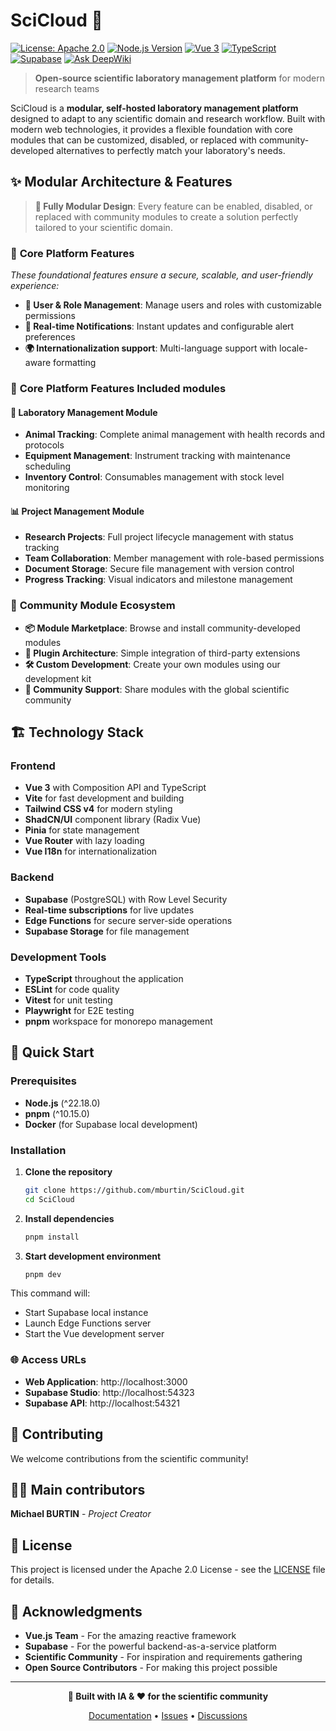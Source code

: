 # SciCloud 🧬

[![License: Apache 2.0](https://img.shields.io/badge/License-Apache%202.0-blue.svg)](https://opensource.org/licenses/Apache-2.0)
[![Node.js Version](https://img.shields.io/badge/node-%5E22.18.0-brightgreen)](https://nodejs.org/)
[![Vue 3](https://img.shields.io/badge/Vue-3-4FC08D.svg)](https://vuejs.org/)
[![TypeScript](https://img.shields.io/badge/TypeScript-5-blue.svg)](https://www.typescriptlang.org/)
[![Supabase](https://img.shields.io/badge/Supabase-Database-green.svg)](https://supabase.com/)
[![Ask DeepWiki](https://deepwiki.com/badge.svg)](https://deepwiki.com/mburtin/SciCloud)

> **Open-source scientific laboratory management platform** for modern research teams

SciCloud is a **modular, self-hosted laboratory management platform** designed to adapt to any scientific domain and research workflow. Built with modern web technologies, it provides a flexible foundation with core modules that can be customized, disabled, or replaced with community-developed alternatives to perfectly match your laboratory's needs.

## ✨ Modular Architecture & Features

> **🧩 Fully Modular Design**: Every feature can be enabled, disabled, or replaced with community modules to create a solution perfectly tailored to your scientific domain.

### 🔧 **Core Platform Features**
*These foundational features ensure a secure, scalable, and user-friendly experience:*

- **👥 User & Role Management**: Manage users and roles with customizable permissions
- **🔔 Real-time Notifications**: Instant updates and configurable alert preferences
- **🌍 Internationalization support**: Multi-language support with locale-aware formatting

### 🔧 **Core Platform Features** **Included modules**

#### 🔬 **Laboratory Management Module**
- **Animal Tracking**: Complete animal management with health records and protocols
- **Equipment Management**: Instrument tracking with maintenance scheduling
- **Inventory Control**: Consumables management with stock level monitoring

#### 📊 **Project Management Module**
- **Research Projects**: Full project lifecycle management with status tracking
- **Team Collaboration**: Member management with role-based permissions
- **Document Storage**: Secure file management with version control
- **Progress Tracking**: Visual indicators and milestone management

### 🌟 **Community Module Ecosystem**
- **📦 Module Marketplace**: Browse and install community-developed modules
- **🔌 Plugin Architecture**: Simple integration of third-party extensions
- **🛠️ Custom Development**: Create your own modules using our development kit
- **🤝 Community Support**: Share modules with the global scientific community

## 🏗️ Technology Stack

### **Frontend**
- **Vue 3** with Composition API and TypeScript
- **Vite** for fast development and building
- **Tailwind CSS v4** for modern styling
- **ShadCN/UI** component library (Radix Vue)
- **Pinia** for state management
- **Vue Router** with lazy loading
- **Vue I18n** for internationalization

### **Backend**
- **Supabase** (PostgreSQL) with Row Level Security
- **Real-time subscriptions** for live updates
- **Edge Functions** for secure server-side operations
- **Supabase Storage** for file management

### **Development Tools**
- **TypeScript** throughout the application
- **ESLint** for code quality
- **Vitest** for unit testing
- **Playwright** for E2E testing
- **pnpm** workspace for monorepo management

## 🚀 Quick Start

### Prerequisites

- **Node.js** (^22.18.0)
- **pnpm** (^10.15.0)
- **Docker** (for Supabase local development)

### Installation

1. **Clone the repository**
   ```bash
   git clone https://github.com/mburtin/SciCloud.git
   cd SciCloud
   ```

2. **Install dependencies**
   ```bash
   pnpm install
   ```

3. **Start development environment**
   ```bash
   pnpm dev
   ```

This command will:
- Start Supabase local instance
- Launch Edge Functions server
- Start the Vue development server

### 🌐 Access URLs

- **Web Application**: http://localhost:3000
- **Supabase Studio**: http://localhost:54323
- **Supabase API**: http://localhost:54321

## 🤝 Contributing

We welcome contributions from the scientific community!

## 👨‍💻 Main contributors

**Michael BURTIN** - *Project Creator*

## 📄 License

This project is licensed under the Apache 2.0 License - see the [LICENSE](LICENSE) file for details.

## 🙏 Acknowledgments

- **Vue.js Team** - For the amazing reactive framework
- **Supabase** - For the powerful backend-as-a-service platform
- **Scientific Community** - For inspiration and requirements gathering
- **Open Source Contributors** - For making this project possible

---

<div align="center">

**🧬 Built with IA & ❤️ for the scientific community**

[Documentation](./docs/) • [Issues](https://github.com/mburtin/SciCloud/issues) • [Discussions](https://github.com/mburtin/SciCloud/discussions)

</div>
